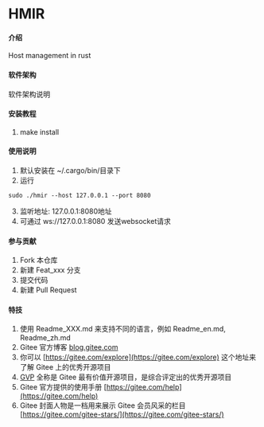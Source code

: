# HMIR

#### 介绍
Host management in rust

#### 软件架构
软件架构说明


#### 安装教程

1.  make install

#### 使用说明

1. 默认安装在 ~/.cargo/bin/目录下
2. 运行

```
sudo ./hmir --host 127.0.0.1 --port 8080
```
3. 监听地址: 127.0.0.1:8080地址
4. 可通过 ws://127.0.0.1:8080 发送websocket请求

#### 参与贡献

1.  Fork 本仓库
2.  新建 Feat_xxx 分支
3.  提交代码
4.  新建 Pull Request


#### 特技

1.  使用 Readme\_XXX.md 来支持不同的语言，例如 Readme\_en.md, Readme\_zh.md
2.  Gitee 官方博客 [blog.gitee.com](https://blog.gitee.com)
3.  你可以 [https://gitee.com/explore](https://gitee.com/explore) 这个地址来了解 Gitee 上的优秀开源项目
4.  [GVP](https://gitee.com/gvp) 全称是 Gitee 最有价值开源项目，是综合评定出的优秀开源项目
5.  Gitee 官方提供的使用手册 [https://gitee.com/help](https://gitee.com/help)
6.  Gitee 封面人物是一档用来展示 Gitee 会员风采的栏目 [https://gitee.com/gitee-stars/](https://gitee.com/gitee-stars/)
